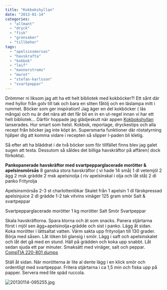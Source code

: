 ```yaml
---
title: "Kokbokshyllan"
date: "2013-01-14"
categories: 
  - "allmant"
  - "dryck"
  - "fisk"
  - "gronsaker"
  - "tillbehor"
tags: 
  - "apelsinsmorsas"
  - "havskrafta"
  - "kokbok"
  - "leif"
  - "mannerstroms"
  - "morot"
  - "stefan-karlsson"
  - "svartpeppar"
---
```


Drömmer ni liksom jag att ha ett helt bibliotek med kokböcker?! Ett sånt där med hyllor från golv till tak och bara en sliten fåtölj och en läslampa mitt i rummet. Böcker som ger inspiration! Jag äger en del kokböcker ( läs många) och nu är det nära att det får bli en in en ut-regel innan vi har ett helt bibliotek... Därför hoppade jag glädjeskutt när appen [Kokbokshyllan](https://kokbokshyllan.se/) lanserades. Hur smart som helst. Kokbok, reportage, dryckestips och alla recept från böcker jag inte köpt än. Supersmarta funktioner där röstatyrning hjälper dig att komma vidare i recepten så slipper I-paden bli kletig.

Så efter att ha bläddrat i de två böcker som för tillfället finns blev jag galet sugen att testa. Dessutom så såldes det billiga havskräftor på affären( dock förkokta).

**Pankopanerade havskräftor med svartpepparglacerade morötter & apelsinsmörsås** 8 ganska stora havskräftor ( vi hade 14 små) 1 dl vetemjöl 2 ägg 2 msk grädde 2 msk apelsinolja ( riv apelsinskal i olja och låt stå) 2 dl panko Frityrolja

Apelsinsmörsås 2-3 st charlottenlökar Skalet från 1 apelsin 1 dl färskpressad apelsinjuice 2 dl grädde 1-2 tak vitvins vinäger 125 gram smör Salt & svartpeppar

Svartpepparglacerade morötter 1 kg morötter Salt Smör Svartpeppar

Skala havskräftorna. Spara klorna och ät som snacks. Panera stjärtarna först i mjöl sen ägg+apelsinolja+grädde och sist i panko. Lägg åt sidan. Koka morötter i lättsaltat vatten. Värm sakta upp frityroljan till 130 grader. Börja med såsen. Låt löken bli glansig i smör. Lägg i saft och apelsinskalet och låt det gå med en stund. Häll på grädden och koka upp snabbt. Låt sedan sjuda ett par minuter. Smaksätt med vinäger, salt och peppar. [CompTIA 220-801 dumps](https://www.itcertworld.com/220-801.html)

Ställ åt sidan. När morötterna är lite al dente lägg i en klick smör och ordentligt med svartpeppar. Fritera stjärtarna i ca 1,5 min och fiska upp på papper. Servera med lite späd ruccola.

  
  
![20130114-095255.jpg](/static/img/20130114-0952551.jpg)
